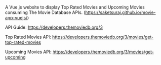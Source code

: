 A Vue.js website to display Top Rated Movies and Upcoming Movies consuming The Movie Database APIs.
(https://saketsuraj.github.io/movie-app-vuejs/)

 
API Guide: https://developers.themoviedb.org/3

Top Rated Movies API: https://developers.themoviedb.org/3/movies/get-top-rated-movies

Upcoming Movies API: https://developers.themoviedb.org/3/movies/get-upcoming

